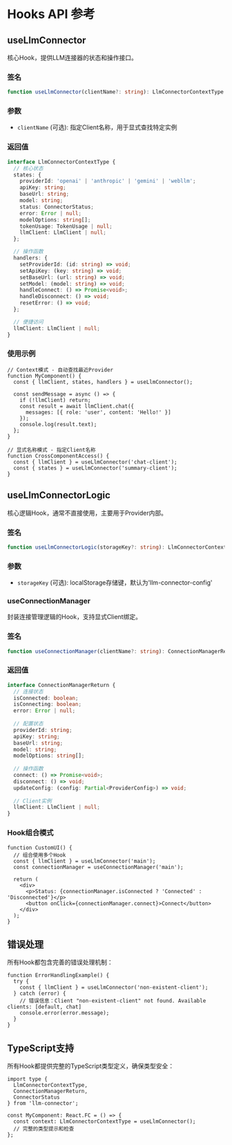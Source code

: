 # Hooks API 参考

## useLlmConnector

核心Hook，提供LLM连接器的状态和操作接口。

### 签名

```typescript
function useLlmConnector(clientName?: string): LlmConnectorContextType
```

### 参数

- `clientName` (可选): 指定Client名称，用于显式查找特定实例

### 返回值

```typescript
interface LlmConnectorContextType {
  // 核心状态
  states: {
    providerId: 'openai' | 'anthropic' | 'gemini' | 'webllm';
    apiKey: string;
    baseUrl: string;
    model: string;
    status: ConnectorStatus;
    error: Error | null;
    modelOptions: string[];
    tokenUsage: TokenUsage | null;
    llmClient: LlmClient | null;
  };

  // 操作函数
  handlers: {
    setProviderId: (id: string) => void;
    setApiKey: (key: string) => void;
    setBaseUrl: (url: string) => void;
    setModel: (model: string) => void;
    handleConnect: () => Promise<void>;
    handleDisconnect: () => void;
    resetError: () => void;
  };

  // 便捷访问
  llmClient: LlmClient | null;
}
```

### 使用示例

```tsx
// Context模式 - 自动查找最近Provider
function MyComponent() {
  const { llmClient, states, handlers } = useLlmConnector();
  
  const sendMessage = async () => {
    if (!llmClient) return;
    const result = await llmClient.chat({
      messages: [{ role: 'user', content: 'Hello!' }]
    });
    console.log(result.text);
  };
}

// 显式名称模式 - 指定Client名称
function CrossComponentAccess() {
  const { llmClient } = useLlmConnector('chat-client');
  const { states } = useLlmConnector('summary-client');
}
```

## useLlmConnectorLogic

核心逻辑Hook，通常不直接使用，主要用于Provider内部。

### 签名

```typescript
function useLlmConnectorLogic(storageKey?: string): LlmConnectorContextType
```

### 参数

- `storageKey` (可选): localStorage存储键，默认为'llm-connector-config'

### useConnectionManager

封装连接管理逻辑的Hook，支持显式Client绑定。

### 签名

```typescript
function useConnectionManager(clientName?: string): ConnectionManagerReturn
```

### 返回值

```typescript
interface ConnectionManagerReturn {
  // 连接状态
  isConnected: boolean;
  isConnecting: boolean;
  error: Error | null;
  
  // 配置状态  
  providerId: string;
  apiKey: string;
  baseUrl: string;
  model: string;
  modelOptions: string[];
  
  // 操作函数
  connect: () => Promise<void>;
  disconnect: () => void;
  updateConfig: (config: Partial<ProviderConfig>) => void;
  
  // Client实例
  llmClient: LlmClient | null;
}
```

### Hook组合模式

```tsx
function CustomUI() {
  // 组合使用多个Hook
  const { llmClient } = useLlmConnector('main');
  const connectionManager = useConnectionManager('main');
  
  return (
    <div>
      <p>Status: {connectionManager.isConnected ? 'Connected' : 'Disconnected'}</p>
      <button onClick={connectionManager.connect}>Connect</button>
    </div>
  );
}
```

## 错误处理

所有Hook都包含完善的错误处理机制：

```tsx
function ErrorHandlingExample() {
  try {
    const { llmClient } = useLlmConnector('non-existent-client');
  } catch (error) {
    // 错误信息：Client "non-existent-client" not found. Available clients: [default, chat]
    console.error(error.message);
  }
}
```

## TypeScript支持

所有Hook都提供完整的TypeScript类型定义，确保类型安全：

```tsx
import type { 
  LlmConnectorContextType,
  ConnectionManagerReturn,
  ConnectorStatus 
} from 'llm-connector';

const MyComponent: React.FC = () => {
  const context: LlmConnectorContextType = useLlmConnector();
  // 完整的类型提示和检查
};
```